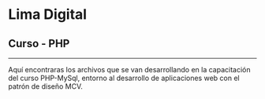 # Lima Digital
## Curso - PHP
-------------------------------------------

Aquí encontraras los archivos que se van desarrollando en la capacitación del curso PHP-MySql, entorno al desarrollo de aplicaciones web con el patrón de diseño MCV. 
